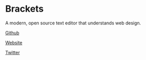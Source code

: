 # Brackets

A modern, open source text editor that understands web design.

[Github](https://github.com/adobe/brackets)

[Website](http://brackets.io/?developerstash)

[Twitter](https://twitter.com/brackets)
